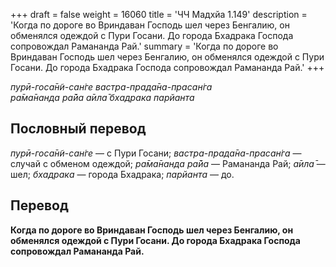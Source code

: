+++
draft = false
weight = 16060
title = 'ЧЧ Мадхйа 1.149'
description = 'Когда по дороге во Вриндаван Господь шел через Бенгалию, он обменялся одеждой с Пури Госани. До города Бхадрака Господа сопровождал Рамананда Рай.'
summary = 'Когда по дороге во Вриндаван Господь шел через Бенгалию, он обменялся одеждой с Пури Госани. До города Бхадрака Господа сопровождал Рамананда Рай.'
+++

_пурӣ-госа̄н̃и-сан̇ге вастра-прада̄на-прасан̇га  
ра̄ма̄нанда ра̄йа а̄ила̄ бхадрака парйанта_

## Пословный перевод

_пурӣ_\-_госа̄н̃и_\-_сан̇ге_ — с Пури Госани; _вастра_\-_прада̄на_\-_прасан̇га_ — случай с обменом одеждой; _ра̄ма̄нанда_ _ра̄йа_ — Рамананда Рай; _а̄ила̄_ — шел; _бхадрака_ — города Бхадрака; _парйанта_ — до.

## Перевод

**Когда по дороге во Вриндаван Господь шел через Бенгалию, он обменялся одеждой с Пури Госани. До города Бхадрака Господа сопровождал Рамананда Рай.**
